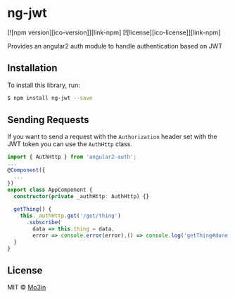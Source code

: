 
# ng-jwt

[![npm version][ico-version]][link-npm]
[![license][ico-license]][link-npm]

Provides an angular2 auth module to handle authentication based on JWT
## Installation

To install this library, run:

```bash
$ npm install ng-jwt --save
```

## Sending Requests
If you want to send a request with the `Authorization` header set with the JWT token you can use the `AuthHttp` class.
```ts
import { AuthHttp } from 'angular2-auth';
...
@Component({
  ...
})
export class AppComponent {
  constructor(private _authHttp: AuthHttp) {}
  
  getThing() {
    this._authHttp.get('/get/thing')
      .subscribe(
        data => this.thing = data,
        error => console.error(error),() => console.log('getThing#done')
  }
}
```

## License

MIT © [Mo3in](mailto:moein.hente@gmail.com)

